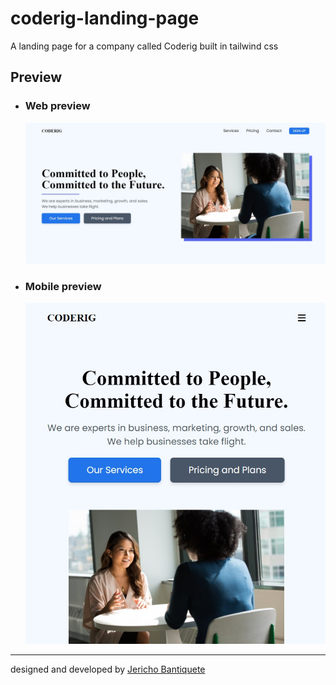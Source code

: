 # coderig-landing-page

A landing page for a company called Coderig built in tailwind css

## **Preview**

- ### **Web preview**
  ![](public/design/web.jpg)
- ### **Mobile preview**
  ![](public/design/mobile.jpg)

---

designed and developed by [Jericho Bantiquete](https://twitter.com/monciego)
